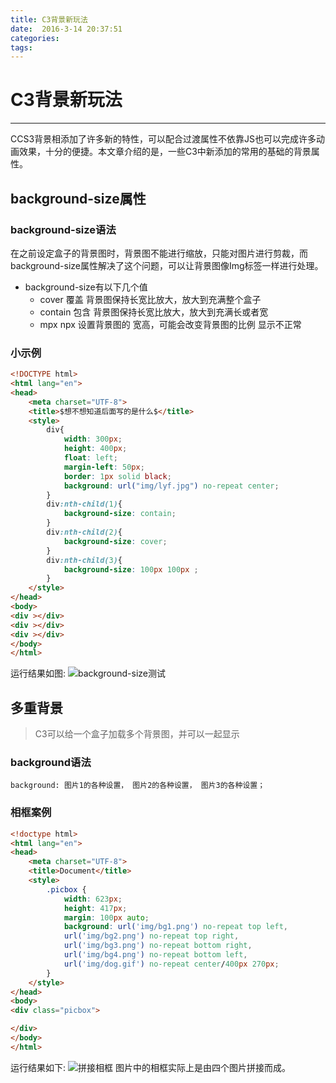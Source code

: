 ```yaml
---
title: C3背景新玩法  
date:  2016-3-14 20:37:51  
categories: 
tags: 
---
```

# C3背景新玩法
---
CCS3背景相添加了许多新的特性，可以配合过渡属性不依靠JS也可以完成许多动画效果，十分的便捷。本文章介绍的是，一些C3中新添加的常用的基础的背景属性。
<!--more-->

## background-size属性
### background-size语法
在之前设定盒子的背景图时，背景图不能进行缩放，只能对图片进行剪裁，而background-size属性解决了这个问题，可以让背景图像Img标签一样进行处理。
* background-size有以下几个值
    * cover 覆盖 背景图保持长宽比放大，放大到充满整个盒子
    * contain 包含 背景图保持长宽比放大，放大到充满长或者宽
    * mpx npx 设置背景图的 宽高，可能会改变背景图的比例 显示不正常
### 小示例
```html
<!DOCTYPE html>
<html lang="en">
<head>
    <meta charset="UTF-8">
    <title>$想不想知道后面写的是什么$</title>
    <style>
        div{
            width: 300px;
            height: 400px;
            float: left;
            margin-left: 50px;
            border: 1px solid black;
            background: url("img/lyf.jpg") no-repeat center;
        }
        div:nth-child(1){
            background-size: contain;
        }
        div:nth-child(2){
            background-size: cover;
        }
        div:nth-child(3){
            background-size: 100px 100px ;
        }
    </style>
</head>
<body>
<div ></div>
<div ></div>
<div ></div>
</body>
</html>
```
运行结果如图:
![background-size测试](http://ok0w43sns.bkt.clouddn.com/backgroundsize.png)
## 多重背景
> C3可以给一个盒子加载多个背景图，并可以一起显示
### background语法
`background: 图片1的各种设置，
图片2的各种设置，
图片3的各种设置；`
### 相框案例
```html
<!doctype html>
<html lang="en">
<head>
    <meta charset="UTF-8">
    <title>Document</title>
    <style>
        .picbox {
            width: 623px;
            height: 417px;
            margin: 100px auto;
            background: url('img/bg1.png') no-repeat top left,
            url('img/bg2.png') no-repeat top right,
            url('img/bg3.png') no-repeat bottom right,
            url('img/bg4.png') no-repeat bottom left,
            url('img/dog.gif') no-repeat center/400px 270px;
        }
    </style>
</head>
<body>
<div class="picbox">

</div>
</body>
</html>
```
运行结果如下:
![拼接相框](http://ok0w43sns.bkt.clouddn.com/picbox.png)
图片中的相框实际上是由四个图片拼接而成。